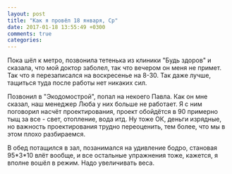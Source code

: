 ```yaml
---
layout: post
title: "Как я провёл 18 января, Ср"
date: 2017-01-18 13:55:49 +0300
comments: true
categories: 
---
```


Пока шёл к метро, позвонила тетенька из клиники "Будь здоров" и сказала, что мой доктор заболел, так что вечером он меня не примет. Так что я перезаписался на воскресенье на 8-30. Так даже лучше, тащиться туда после работы нет никаких сил.


Позвонил в "Экодомострой", попал на некоего Павла. Как он мне сказал, наш менеджер Люба у них больше не работает. Я с ним поговорил насчёт проектирования, проект обойдётся в 90 примерно тыщ за все - свет, отопление, вода итд. Ну тоже ОК, деньги изрядные, но важность проектирования трудно переоценить, тем более, что мы в этом плохо разбираемся.

В обед потащился в зал, позанимался на удивление бодро, становая 95\*3\*10 влёт вообще, и все остальные упражнения тоже, кажется, я вполне вошёл в режим. Надо увеличивать веса.